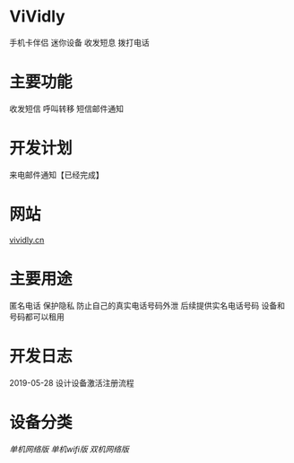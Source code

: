 # ViVidly
手机卡伴侣 迷你设备 收发短息 拨打电话

# 主要功能
收发短信
呼叫转移
短信邮件通知

# 开发计划
来电邮件通知【已经完成】

# 网站
[vividly.cn](http://vividly.cn)


# 主要用途
匿名电话 保护隐私 防止自己的真实电话号码外泄 
后续提供实名电话号码 设备和号码都可以租用

# 开发日志

2019-05-28 设计设备激活注册流程


# 设备分类
*单机网络版*
*单机wifi版*
*双机网络版*
